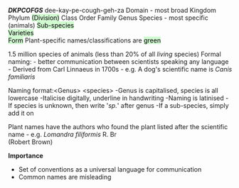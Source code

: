 ***DKPCOFGS***
dee-kay-pe-cough-geh-za
Domain - most broad 
Kingdom
Phylum <mark style="background: #BBFABBA6;">(Division)</mark>
Class
Order
Family
Genus
Species - most specific (animals)
<mark style="background: #BBFABBA6;">Sub-species<br>
Varieties<br>
Form</mark>
Plant-specific names/classifications are <mark style="background: #BBFABBA6;">green</mark>

1.5 million species of animals (less than 20% of all *living* species)
Formal naming:
	- better communication between scientists speaking any language
	- Derived from Carl Linnaeus in 1700s
	- e.g. A dog's scientific name is *Canis familiaris*

Naming format:\<Genus> \<species>
	-Genus is capitalised, species is all lowercase 
	-Italicise digitally, underline in handwriting
	-Naming is latinised
	-If species is unknown, then write '*sp.*' after genus
	-If a sub-species, simply add it on

Plant names have the authors who found the plant listed after the scientific name - e.g. *Lomandra filiformis* R. Br  
	(Robert Brown) 

**Importance**
- Set of conventions as a universal language for communication
- Common names are misleading